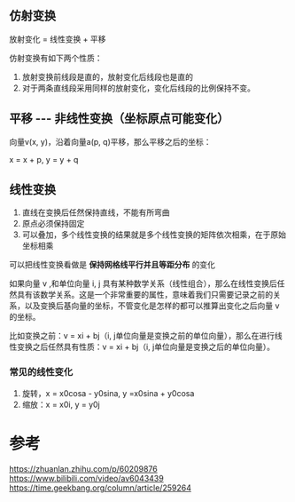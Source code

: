 ## 仿射变换

放射变化 = 线性变换 + 平移

仿射变换有如下两个性质：
1. 放射变换前线段是直的，放射变化后线段也是直的
2. 对于两条直线段采用同样的放射变化，变化后线段的比例保持不变。

## 平移 --- 非线性变换（坐标原点可能变化）
向量v(x, y)，沿着向量a(p, q)平移，那么平移之后的坐标：

x = x + p, y = y + q

## 线性变换

1. 直线在变换后任然保持直线，不能有所弯曲
2. 原点必须保持固定
3. 可以叠加，多个线性变换的结果就是多个线性变换的矩阵依次相乘，在于原始坐标相乘

可以把线性变换看做是 **保持网格线平行并且等距分布**  的变化

如果向量 v ,和单位向量 i, j 具有某种数学关系（线性组合），那么在线性变换后任然具有该数学关系。这是一个非常重要的属性，意味着我们只需要记录之前的关系，以及变换后基向量的坐标，不管变化是怎样的都可以推算出变化之后向量 v 的坐标。

比如变换之前：v = xi + bj（i, j单位向量是变换之前的单位向量），那么在进行线性变换之后任然具有性质：v = xi + bj（i, j单位向量是变换之后的单位向量）。

### 常见的线性变化

1. 旋转，x = x0cosa - y0sina, y =x0sina + y0cosa
2. 缩放：x = x0i, y = y0j



# 参考

https://zhuanlan.zhihu.com/p/60209876
https://www.bilibili.com/video/av6043439
https://time.geekbang.org/column/article/259264
